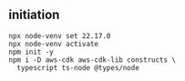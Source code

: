 


## initiation

```
npx node-venv set 22.17.0
npx node-venv activate
npm init -y
npm i -D aws-cdk aws-cdk-lib constructs \
  typescript ts-node @types/node

```